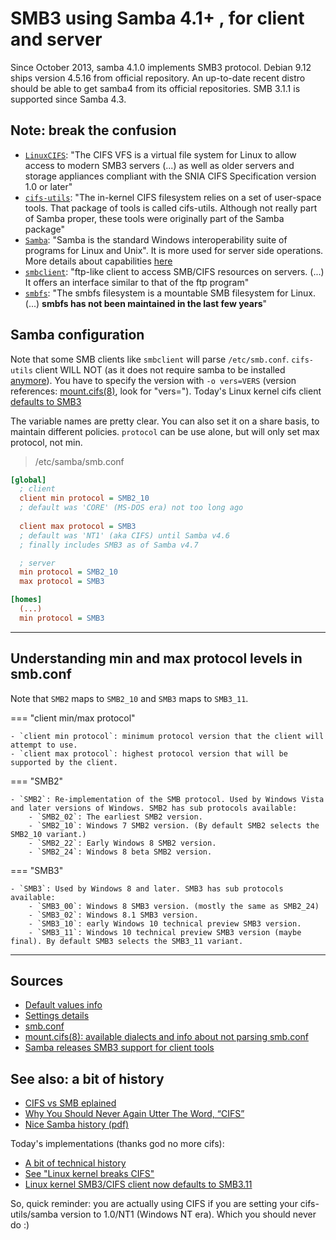 # SMB3 using Samba 4.1+ , for client and server

Since October 2013, samba 4.1.0 implements SMB3 protocol. Debian 9.12 ships version 4.5.16 from official repository. An up-to-date recent distro should be able to get samba4 from its official repositories. SMB 3.1.1 is supported since Samba 4.3.

## Note: break the confusion

- [`LinuxCIFS`](https://wiki.samba.org/index.php/LinuxCIFS): "The CIFS VFS is a virtual file system for Linux to allow access to modern SMB3 servers (...) as well as older servers and storage appliances compliant with the SNIA CIFS Specification version 1.0 or later"
- [`cifs-utils`](https://wiki.samba.org/index.php/LinuxCIFS_utils): "The in-kernel CIFS filesystem relies on a set of user-space tools. That package of tools is called cifs-utils. Although not really part of Samba proper, these tools were originally part of the Samba package"
- [`Samba`](https://www.samba.org/samba/what_is_samba.html): "Samba is the standard Windows interoperability suite of programs for Linux and Unix". It is more used for server side operations. More details about capabilities [here](https://wiki.samba.org/index.php/Main_Page)
- [`smbclient`](https://manpages.debian.org/buster/smbclient/smbclient.1.en.html): "ftp-like client to access SMB/CIFS resources on servers. (...) It offers an interface similar to that of the ftp program"
- [`smbfs`](https://www.samba.org/samba/smbfs/): "The smbfs filesystem is a mountable SMB filesystem for Linux. (...) **smbfs has not been maintained in the last few years**"

## Samba configuration

Note that some SMB clients like `smbclient` will parse `/etc/smb.conf`. `cifs-utils` client WILL NOT (as it does not require samba to be installed [anymore](https://wiki.samba.org/index.php/LinuxCIFS_utils#Description)). You have to specify the version with `-o vers=VERS` (version references: [mount.cifs(8)](https://manpages.debian.org/buster/cifs-utils/mount.cifs.8.en.html), look for "vers="). Today's Linux kernel cifs client [defaults to SMB3](https://wiki.samba.org/index.php/LinuxCIFSKernel#Linux_Kernel_SMB3.2FCIFS_Client)

The variable names are pretty clear. You can also set it on a share basis, to maintain different policies. `protocol` can be use alone, but will only set max protocol, not min.

> /etc/samba/smb.conf
```ini
[global]
  ; client
  client min protocol = SMB2_10
  ; default was 'CORE' (MS-DOS era) not too long ago
  
  client max protocol = SMB3
  ; default was 'NT1' (aka CIFS) until Samba v4.6
  ; finally includes SMB3 as of Samba v4.7

  ; server
  min protocol = SMB2_10
  max protocol = SMB3

[homes]
  (...)
  min protocol = SMB3
```

---

## Understanding min and max protocol levels in smb.conf

Note that `SMB2` maps to `SMB2_10` and `SMB3` maps to `SMB3_11`.

=== "client min/max protocol"

    - `client min protocol`: minimum protocol version that the client will attempt to use.
    - `client max protocol`: highest protocol version that will be supported by the client.

=== "SMB2"

    - `SMB2`: Re-implementation of the SMB protocol. Used by Windows Vista and later versions of Windows. SMB2 has sub protocols available:
        - `SMB2_02`: The earliest SMB2 version.
        - `SMB2_10`: Windows 7 SMB2 version. (By default SMB2 selects the SMB2_10 variant.)
        - `SMB2_22`: Early Windows 8 SMB2 version.
        - `SMB2_24`: Windows 8 beta SMB2 version.

=== "SMB3"

    - `SMB3`: Used by Windows 8 and later. SMB3 has sub protocols available:
        - `SMB3_00`: Windows 8 SMB3 version. (mostly the same as SMB2_24)
        - `SMB3_02`: Windows 8.1 SMB3 version.
        - `SMB3_10`: early Windows 10 technical preview SMB3 version.
        - `SMB3_11`: Windows 10 technical preview SMB3 version (maybe final). By default SMB3 selects the SMB3_11 variant.

---

## Sources

- [Default values info](https://superuser.com/questions/1226973/how-to-force-linux-cifs-mount-to-default-to-smb3)
- [Settings details](https://www.cyberciti.biz/faq/how-to-configure-samba-to-use-smbv2-and-disable-smbv1-on-linux-or-unix)
- [smb.conf](https://www.samba.org/samba/docs/current/man-html/smb.conf.5.html#CLIENTMAXPROTOCOL)
- [mount.cifs(8): available dialects and info about not parsing smb.conf](https://manpages.debian.org/buster/cifs-utils/mount.cifs.8.en.html)
- [Samba releases SMB3 support for client tools](https://www.samba.org/samba/history/samba-4.1.0.html)

## See also: a bit of history

- [CIFS vs SMB eplained](https://www.varonis.com/blog/cifs-vs-smb/)
- [Why You Should Never Again Utter The Word, “CIFS”](https://blog.fosketts.net/2012/02/16/cifs-smb/)
- [Nice Samba history (pdf)](https://events.static.linuxfound.org/sites/events/files/slides/smb3-in-samba.pr__0.pdf)

Today's implementations (thanks god no more cifs):

- [A bit of technical history](https://wiki.robotz.com/index.php/Linux_CIFS_Utils_and_Samba#What_are_the_differences_between_CIFS_and_SAMBA.3F)
- [See "Linux kernel breaks CIFS"](https://wiki.robotz.com/index.php/Linux_CIFS_Utils_and_Samba#fstab_persistent_mount)
- [Linux kernel SMB3/CIFS client now defaults to SMB3.11](https://wiki.samba.org/index.php/LinuxCIFSKernel#Linux_Kernel_SMB3.2FCIFS_Client)

So, quick reminder: you are actually using CIFS if you are setting your cifs-utils/samba version to 1.0/NT1 (Windows NT era). Which you should never do :) 
